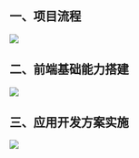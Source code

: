 



## 一、项目流程

![](/images/js/project.png)


## 二、前端基础能力搭建
![](/images/js/js_base.png)


## 三、应用开发方案实施
![](/images/js/project_do.png)
